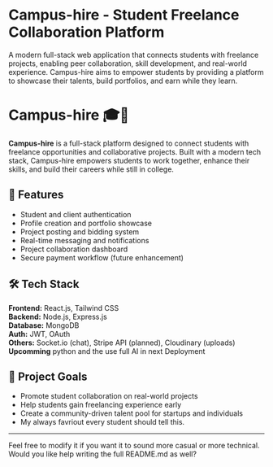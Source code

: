 # Campus-hire - Student Freelance Collaboration Platform

A modern full-stack web application that connects students with freelance projects, enabling peer collaboration, skill development, and real-world experience. Campus-hire aims to empower students by providing a platform to showcase their talents, build portfolios, and earn while they learn.

# Campus-hire 🎓💼

**Campus-hire** is a full-stack platform designed to connect students with freelance opportunities and collaborative projects. Built with a modern tech stack, Campus-hire empowers students to work together, enhance their skills, and build their careers while still in college.

## 🚀 Features

- Student and client authentication
- Profile creation and portfolio showcase
- Project posting and bidding system
- Real-time messaging and notifications
- Project collaboration dashboard
- Secure payment workflow (future enhancement)

## 🛠️ Tech Stack
**Frontend:** React.js, Tailwind CSS  
**Backend:** Node.js, Express.js   
**Database:** MongoDB  
**Auth:** JWT, OAuth  
**Others:** Socket.io (chat), Stripe API (planned), Cloudinary (uploads)
**Upcomming** python and the use full AI in next Deployment

## 📌 Project Goals
- Promote student collaboration on real-world projects
- Help students gain freelancing experience early
- Create a community-driven talent pool for startups and individuals
- My always favriout every student should tell this.

---

Feel free to modify it if you want it to sound more casual or more technical. Would you like help writing the full README.md as well?
